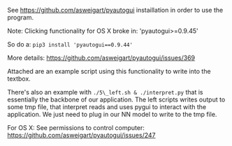 See https://github.com/asweigart/pyautogui
instaillation in order to use the program.

Note:
Clicking functionality for OS X broke in:
'pyautogui>=0.9.45'

So do a:
`pip3 install 'pyautogui==0.9.44'`

More details:
https://github.com/asweigart/pyautogui/issues/369

Attached are an example script using this functionality to write into the 
textbox.

There's also an example with `./5\_left.sh & ./interpret.py` that is 
essentially the backbone of our application. The left scripts writes
output to some tmp file, that interpret reads and uses pygui to interact
with the application. We just need to plug in our NN model to write to
the tmp file.

For OS X:
See permissions to control computer:
https://github.com/asweigart/pyautogui/issues/247
